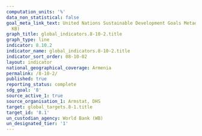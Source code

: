 ```yaml
---
computation_units: '%'
data_non_statistical: false
goal_meta_link_text: United Nations Sustainable Development Goals Metadata (PDF 210
  KB)
graph_title: global_indicators.8-10-2.title
graph_type: line
indicator: 8.10.2
indicator_name: global_indicators.8-10-2.title
indicator_sort_order: 08-10-02
layout: indicator
national_geographical_coverage: Armenia
permalink: /8-10-2/
published: true
reporting_status: complete
sdg_goal: '8'
source_active_1: true
source_organisation_1: Armstat, DHS
target: global_targets.8-1.title
target_id: '8.1'
un_custodian_agency: World Bank (WB)
un_designated_tier: '1'
---
```

